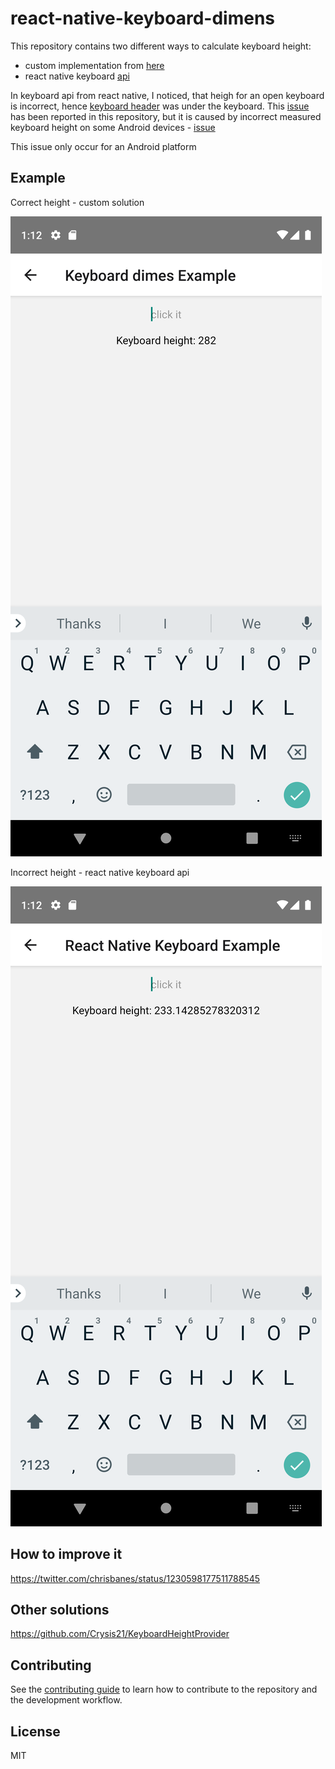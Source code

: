 # react-native-keyboard-dimens

This repository contains two different ways to calculate keyboard height:
- custom implementation from [here](https://stackoverflow.com/a/62514321/15739252)
-  react native keyboard [api](https://reactnative.dev/docs/keyboard)

In keyboard api from react native, I noticed, that heigh for an open keyboard is incorrect, hence [keyboard header](https://github.com/ardaogulcan/react-native-keyboard-accessory) was under the keyboard. 
This [issue](https://github.com/ardaogulcan/react-native-keyboard-accessory/issues/49) has been reported in this repository, but it is caused by incorrect measured keyboard height  on some Android devices - [issue](https://github.com/facebook/react-native/issues/24353)

This issue only occur for an Android platform

## Example 

Correct height - custom solution

![](img/correct.png)

Incorrect height - react native keyboard api

![](img/incorrect.png)

## How to improve it 

https://twitter.com/chrisbanes/status/1230598177511788545

## Other solutions

https://github.com/Crysis21/KeyboardHeightProvider

## Contributing

See the [contributing guide](CONTRIBUTING.md) to learn how to contribute to the repository and the development workflow.

## License

MIT
